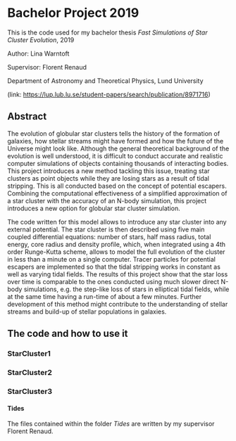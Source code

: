 # Bachelor Project 2019
This is the code used for my bachelor thesis *Fast Simulations of Star Cluster Evolution*, 2019

Author: Lina Warntoft 

Supervisor: Florent Renaud

Department of Astronomy and Theoretical Physics, Lund University

(link: https://lup.lub.lu.se/student-papers/search/publication/8971716)

## Abstract
The evolution of globular star clusters tells the history of the formation of galaxies, how stellar streams might have formed and
how the future of the Universe might look like. Although the general theoretical background of the evolution is well understood, it
is difficult to conduct accurate and realistic computer simulations of objects containing thousands of interacting bodies. This
project introduces a new method tackling this issue, treating star clusters as point objects while they are losing stars as a result
of tidal stripping. This is all conducted based on the concept of potential escapers. Combining the computational effectiveness of a
simplified approximation of a star cluster with the accuracy of an N-body simulation, this project introduces a new option for
globular star cluster simulation.

The code written for this model allows to introduce any star cluster into any external potential. The star cluster is then described
using five main coupled differential equations: number of stars, half mass radius, total energy, core radius and density profile,
which, when integrated using a 4th order Runge-Kutta scheme, allows to model the full evolution of the cluster in less than a minute
on a single computer. Tracer particles for potential escapers are implemented so that the tidal stripping works in constant as well
as varying tidal fields. The results of this project show that the star loss over time is comparable to the ones conducted using much
slower direct N-body simulations, e.g. the step-like loss of stars in elliptical tidal fields, while at the same time having a run-time
of about a few minutes. Further development of this method might contribute to the understanding of stellar streams and build-up of
stellar populations in galaxies.

## The code and how to use it

### StarCluster1

### StarCluster2

### StarCluster3

#### Tides
The files contained within the folder *Tides* are written by my supervisor Florent Renaud.
